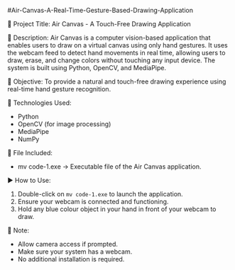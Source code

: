 #Air-Canvas-A-Real-Time-Gesture-Based-Drawing-Application


📌 Project Title:
Air Canvas - A Touch-Free Drawing Application

🧠 Description:
Air Canvas is a computer vision-based application that enables users to draw on a virtual canvas using only hand gestures. It uses the webcam feed to detect hand movements in real time, allowing users to draw, erase, and change colors without touching any input device. The system is built using Python, OpenCV, and MediaPipe.

🎯 Objective:
To provide a natural and touch-free drawing experience using real-time hand gesture recognition.

🔧 Technologies Used:
- Python
- OpenCV (for image processing)
- MediaPipe
- NumPy

📂 File Included:
- mv code-1.exe → Executable file of the Air Canvas application.

▶️ How to Use:
1. Double-click on `mv code-1.exe` to launch the application.
2. Ensure your webcam is connected and functioning.
3. Hold any blue colour object in your hand in front of your webcam to draw.

📌 Note:
- Allow camera access if prompted.
- Make sure your system has a webcam.
- No additional installation is required.

